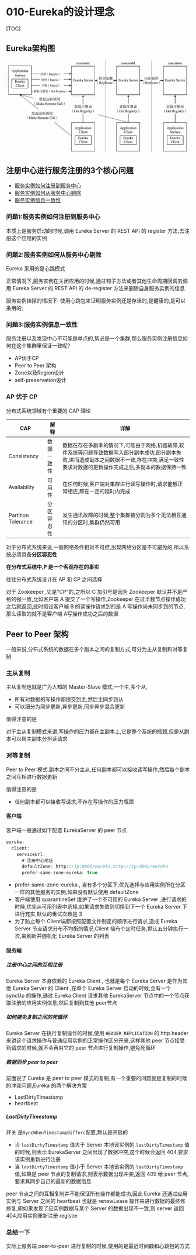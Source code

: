 # 010-Eureka的设计理念

[TOC]

## Eureka架构图

![image-20201011191104917](../../../../assets/image-20201011191104917.png)

## 注册中心进行服务注册的3个核心问题

- [服务实例如何注册到服务中心](#服务实例如何注册到服务中心)
- [服务实例如何从服务中心剔除](#服务实例如何从服务中心剔除)
- [服务实例信息一致性](#服务实例信息一致性)

### 问题1:服务实例如何注册到服务中心

本质上是服务启动的时候,调用 Eureka Server 的 REST API 的 register 方法,去注册这个应用的实例

### 问题2:服务实例如何从服务中心剔除

Eureka 采用的是心跳模式

正常情况下,服务实例在关闭应用的时候,通过钩子方法或者其他生命周期回调去调用 Eureka Server 的 REST API 的 de-register 方法来删除自身服务实例的信息

服务实例挂掉的情况下: 使用心跳包来证明服务实例还是存活的,是健康的,是可以条用的;

### 问题3:服务实例信息一致性

服务注册以及发现中心不可能是单点的,势必是一个集群,那么服务实例注册信息如何在这个集群里保证一致呢?

- AP优于CP
- Peer to Peer 架构
- Zone以及Region设计
- self-preservation设计

### AP 优于 CP

分布式系统领域有个重要的 CAP 理论

| CAP                 | 解释       | 详解                                                         |
| ------------------- | ---------- | ------------------------------------------------------------ |
| Consistency         | 数据一致性 | 数据在存在多副本的情况下,可能由于网络,机器故障,软件系统等问题导致数据写入部分副本成功,部分副本失败,进而造成副本之间数据不一致,存在冲突,满足一致性要求对数据的更新操作完成之后,多副本的数据保持一致 |
| Availability        | 可用性     | 在任何时候,客户端对集群进行读写操作时,请求能够正常相应,即在一定的延时内完成 |
| Partition Tolerance | 分区容忍性 | 发生通讯故障的时候,整个集群被分割为多个无法相互通讯的分区时,集群仍然可用 |

对于分布式系统来说,一般网络条件相对不可控,出现网络分区是不可避免的,所以系统必须具备**分区容忍性**

**在分布式系统中,P 是一个客观存在的事实**

往往分布式系统设计在 AP 和 CP 之间选择

对于 Zookeeper ,它是"CP"的,之所以 C 加引号是因为 Zookeeper 默认并不是严格的强一致,比如客户端 A 提交了一个写操作,Zookeeper 在过半数节点操作成功之后就返回,此时假设客户端 B 的读操作请求到的是 A 写操作尚未同步到的节点,那么读取的就不是客户端 A写操作成功之后的数据

## Peer to Peer 架构

一般来说,分布式系统的数据在多个副本之间的复制方式,可分为主从复制和对等复制

### 主从复制

主从复制也就是广为人知的 Master-Slave 模式,一个主,多个从,

- 所有对数据的写操作都提交到主,然后主同步到从
- 可以细分为同步更新,异步更新,同步异步混合更新

值得注意的是

对于主从复制模式来讲,写操作的压力都在主副本上,它是整个系统的瓶颈,但是从副本可以帮主副本分担读请求

### 对等复制

Peer to Peer 模式,副本之间不分主从,任何副本都可以接收读写操作,然后每个副本之间互相进行数据更新

值得注意的是

- 任何副本都可以接收写请求,不存在写操作的压力瓶颈

#### 客户端

客户端一般通过如下配置 EurekaServer 的 peer 节点

```java
eureka:
  client:
    serviceUrl:
      # 注册中心地址
      defaultZone: http://ip:8000/eureka,http://ip:8002/eureka
      prefer-same-zone-eureka: true
```

- prefer-same-zone-eureka , 当有多个分区下,优先选择与应用实例所在分区一样的其他服务的实例,如果没有默认使用 defaultZone
- 客户端使用 quarantineSet 维护了一个不可用的 Eureka Server ,进行请求的时候,优先从可用列表中选择,如果请求失败则切换到下一个 Eureka Server 下进行充实,默认的重试次数是 3
- 为了防止每个 Client端都按照配置文件制定的顺序进行请求,造成 Eureka Server 节点请求分布不均衡的情况,Client 端有个定时任务,默认五分钟执行一次,来刷新并随机化 Eureka Server 的列表

#### 服务端

##### 注册中心之间的互相注册

Eureka Server 本身依赖的 Eureka Client , 也就是每个 Eureka Server 是作为其他 Eureka Server 的 Client ,在单个 Eureka Server 启动的时候,会有一个 syncUp 的操作,通过 Eureka Client 请求其他 EurekaServer 节点中的一个节点获取注册的应用实例信息,然后复制到其他 peer节点

##### 如何避免复制之间的死循环

Eureka Server 在执行复制操作的时候,使用 `HEADER_REPLICATION` 的 http header 来讲这个请求操作与普通应用实例的正常操作区分开来,这样其他 peer 节点接受到请求的时候,就不会再对它的 peer 节点进行复制操作,避免死循环

##### 数据同步 peer to peer 

前面说了 Eureka 是 peer to peer 模式的复制,有一个重要的问题就是复制的时候的冲突问题,Eureka 的两个解决方案

- LastDirtyTimestamp 
- heartbeat

##### LastDirtyTimestamp

开关 是`SyncWhenTimestampDiffers`配置,默认是开启的

- 当 `lastDirtyTimestamp` 值大于 Server 本地该实例的 `lastDirtyTimestamp` 值的时候,则表示 EurekaServer 之间出现了数据冲突,这个时候会返回 404,要求该实例重新进行注册
- 当 `lastDirtyTimestamp`  值小于 Server 本地该实例的 `lastDirtyTimestamp` 值,如果是 peer 节点的复制请求,则表示数据出现冲突,返回 409 给 peer 节点,要求其同步自己的最新的数据信息

peer 节点之间的互相复制并不能保证所有操作都能成功,因此 Eureka 还通过应用实例与 Server 之间的 heartbeat 也就是 renewLease 操作来进行数据的最终修修复,即如果发现了应实例数据与某个 Server 的数据出现不一致,则 server 返回 404,应用实例重新注册 register

### 总结一下

实际上服务端 peer-to-peer 进行复制的时候,使用的是最近时间戳和心跳包的方式

